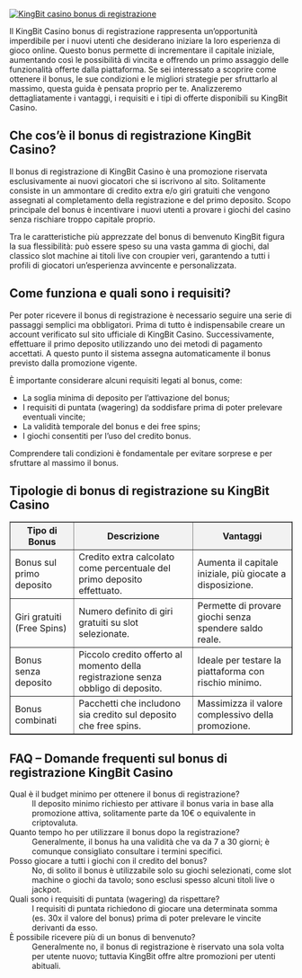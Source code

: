 [![KingBit casino bonus di registrazione](https://123-caf.pages.dev/gitsignup.png)](https://vrmoo.ru/Bt82HjjY)

<div>   <p>Il KingBit Casino bonus di registrazione rappresenta un’opportunità imperdibile per i nuovi utenti che desiderano iniziare la loro esperienza di gioco online. Questo bonus permette di incrementare il capitale iniziale, aumentando così le possibilità di vincita e offrendo un primo assaggio delle funzionalità offerte dalla piattaforma. Se sei interessato a scoprire come ottenere il bonus, le sue condizioni e le migliori strategie per sfruttarlo al massimo, questa guida è pensata proprio per te. Analizzeremo dettagliatamente i vantaggi, i requisiti e i tipi di offerte disponibili su KingBit Casino.</p>      <h2>Che cos’è il bonus di registrazione KingBit Casino?</h2>   <p>Il bonus di registrazione di KingBit Casino è una promozione riservata esclusivamente ai nuovi giocatori che si iscrivono al sito. Solitamente consiste in un ammontare di credito extra e/o giri gratuiti che vengono assegnati al completamento della registrazione e del primo deposito. Scopo principale del bonus è incentivare i nuovi utenti a provare i giochi del casino senza rischiare troppo capitale proprio.</p>   <p>Tra le caratteristiche più apprezzate del bonus di benvenuto KingBit figura la sua flessibilità: può essere speso su una vasta gamma di giochi, dal classico slot machine ai titoli live con croupier veri, garantendo a tutti i profili di giocatori un’esperienza avvincente e personalizzata.</p>      <h2>Come funziona e quali sono i requisiti?</h2>   <p>Per poter ricevere il bonus di registrazione è necessario seguire una serie di passaggi semplici ma obbligatori. Prima di tutto è indispensabile creare un account verificato sul sito ufficiale di KingBit Casino. Successivamente, effettuare il primo deposito utilizzando uno dei metodi di pagamento accettati. A questo punto il sistema assegna automaticamente il bonus previsto dalla promozione vigente.</p>   <p>È importante considerare alcuni requisiti legati al bonus, come:</p>   <ul>     <li>La soglia minima di deposito per l’attivazione del bonus;</li>     <li>I requisiti di puntata (wagering) da soddisfare prima di poter prelevare eventuali vincite;</li>     <li>La validità temporale del bonus e dei free spins;</li>     <li>I giochi consentiti per l’uso del credito bonus.</li>   </ul>   <p>Comprendere tali condizioni è fondamentale per evitare sorprese e per sfruttare al massimo il bonus.</p>      <h2>Tipologie di bonus di registrazione su KingBit Casino</h2>   <table border="1" cellpadding="8" cellspacing="0" style="border-collapse: collapse; width: 100%;">     <thead>       <tr style="background-color: #f2f2f2;">         <th>Tipo di Bonus</th>         <th>Descrizione</th>         <th>Vantaggi</th>       </tr>     </thead>     <tbody>       <tr>         <td>Bonus sul primo deposito</td>         <td>Credito extra calcolato come percentuale del primo deposito effettuato.</td>         <td>Aumenta il capitale iniziale, più giocate a disposizione.</td>       </tr>       <tr>         <td>Giri gratuiti (Free Spins)</td>         <td>Numero definito di giri gratuiti su slot selezionate.</td>         <td>Permette di provare giochi senza spendere saldo reale.</td>       </tr>       <tr>         <td>Bonus senza deposito</td>         <td>Piccolo credito offerto al momento della registrazione senza obbligo di deposito.</td>         <td>Ideale per testare la piattaforma con rischio minimo.</td>       </tr>       <tr>         <td>Bonus combinati</td>         <td>Pacchetti che includono sia credito sul deposito che free spins.</td>         <td>Massimizza il valore complessivo della promozione.</td>       </tr>     </tbody>   </table>      <h2>FAQ – Domande frequenti sul bonus di registrazione KingBit Casino</h2>   <dl>     <dt>Qual è il budget minimo per ottenere il bonus di registrazione?</dt>     <dd>Il deposito minimo richiesto per attivare il bonus varia in base alla promozione attiva, solitamente parte da 10€ o equivalente in criptovaluta.</dd>        <dt>Quanto tempo ho per utilizzare il bonus dopo la registrazione?</dt>     <dd>Generalmente, il bonus ha una validità che va da 7 a 30 giorni; è comunque consigliato consultare i termini specifici.</dd>        <dt>Posso giocare a tutti i giochi con il credito del bonus?</dt>     <dd>No, di solito il bonus è utilizzabile solo su giochi selezionati, come slot machine o giochi da tavolo; sono esclusi spesso alcuni titoli live o jackpot.</dd>        <dt>Quali sono i requisiti di puntata (wagering) da rispettare?</dt>     <dd>I requisiti di puntata richiedono di giocare una determinata somma (es. 30x il valore del bonus) prima di poter prelevare le vincite derivanti da esso.</dd>        <dt>È possibile ricevere più di un bonus di benvenuto?</dt>     <dd>Generalmente no, il bonus di registrazione è riservato una sola volta per utente nuovo; tuttavia KingBit offre altre promozioni per utenti abituali.</dd>   </dl>   </div>